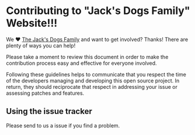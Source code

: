 # Contributing to "Jack's Dogs Family" Website!!!

We ♥ [The Jack's Dogs Family](http://jdsf.isc) and want to get involved?
Thanks! There are plenty of ways you can help!

Please take a moment to review this document in order to make the contribution
process easy and effective for everyone involved.

Following these guidelines helps to communicate that you respect the time of
the developers managing and developing this open source project. In return,
they should reciprocate that respect in addressing your issue or assessing
patches and features.


## Using the issue tracker

Please send to us a issue if you find a problem.
